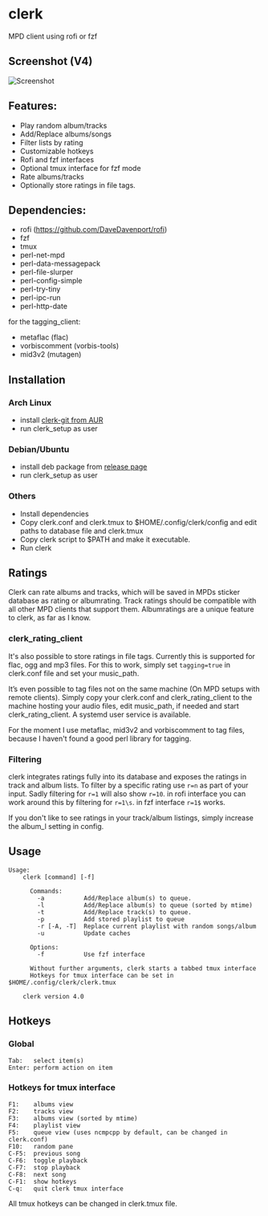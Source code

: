 # clerk

MPD client using rofi or fzf

## Screenshot (V4)
![Screenshot](https://pic.53280.de/clerk.png)

## Features:

* Play random album/tracks
* Add/Replace albums/songs
* Filter lists by rating
* Customizable hotkeys
* Rofi and fzf interfaces
* Optional tmux interface for fzf mode
* Rate albums/tracks
* Optionally store ratings in file tags.

## Dependencies:

* rofi (https://github.com/DaveDavenport/rofi)
* fzf
* tmux
* perl-net-mpd
* perl-data-messagepack
* perl-file-slurper
* perl-config-simple
* perl-try-tiny
* perl-ipc-run
* perl-http-date

for the tagging_client:
* metaflac (flac)
* vorbiscomment (vorbis-tools)
* mid3v2 (mutagen)


## Installation

### Arch Linux

* install [clerk-git from AUR](https://aur.archlinux.org/packages/clerk-git/)
* run clerk_setup as user

### Debian/Ubuntu

* install deb package from [release page](https://github.com/carnager/clerk/releases)
* run clerk_setup as user

### Others

* Install dependencies
* Copy clerk.conf and clerk.tmux to $HOME/.config/clerk/config and edit paths to database file and clerk.tmux
* Copy clerk script to $PATH and make it executable.
* Run clerk

## Ratings

Clerk can rate albums and tracks, which will be saved in MPDs sticker database as rating or albumrating.
Track ratings should be compatible with all other MPD clients that support them.
Albumratings are a unique feature to clerk, as far as I know.

### clerk_rating_client

It's also possible to store ratings in file tags. Currently this is supported for flac, ogg and mp3 files.
For this to work, simply set `tagging=true` in clerk.conf file and set your music_path.

It’s even possible to tag files not on the same machine (On MPD setups with remote clients).
Simply copy your clerk.conf and clerk_rating_client to the machine hosting your audio files, edit music_path,
if needed and start clerk_rating_client. A systemd user service is available.

For the moment I use metaflac, mid3v2 and vorbiscomment to tag files, because I haven't found a good perl library
for tagging.

### Filtering

clerk integrates ratings fully into its database and exposes the ratings in track and album lists.
To filter by a specific rating use `r=n` as part of your input. Sadly filtering for `r=1` will also show `r=10`.
in rofi interface you can work around this by filtering for `r=1\s`. in fzf interface `r=1$` works.

If you don't like to see ratings in your track/album listings, simply increase the album_l setting in config.

## Usage

```
Usage:
    clerk [command] [-f]

      Commands:
        -a           Add/Replace album(s) to queue.
        -l           Add/Replace album(s) to queue (sorted by mtime)
        -t           Add/Replace track(s) to queue.
        -p           Add stored playlist to queue
        -r [-A, -T]  Replace current playlist with random songs/album
        -u           Update caches

      Options:
        -f           Use fzf interface

      Without further arguments, clerk starts a tabbed tmux interface
      Hotkeys for tmux interface can be set in $HOME/.config/clerk/clerk.tmux

    clerk version 4.0
```

## Hotkeys

### Global

```
Tab:   select item(s)
Enter: perform action on item

```

### Hotkeys for tmux interface

```
F1:    albums view
F2:    tracks view
F3:    albums view (sorted by mtime)
F4:    playlist view
F5:    queue view (uses ncmpcpp by default, can be changed in clerk.conf)
F10:   random pane
C-F5:  previous song
C-F6:  toggle playback
C-F7:  stop playback
C-F8:  next song
C-F1:  show hotkeys
C-q:   quit clerk tmux interface
```

All tmux hotkeys can be changed in clerk.tmux file.
